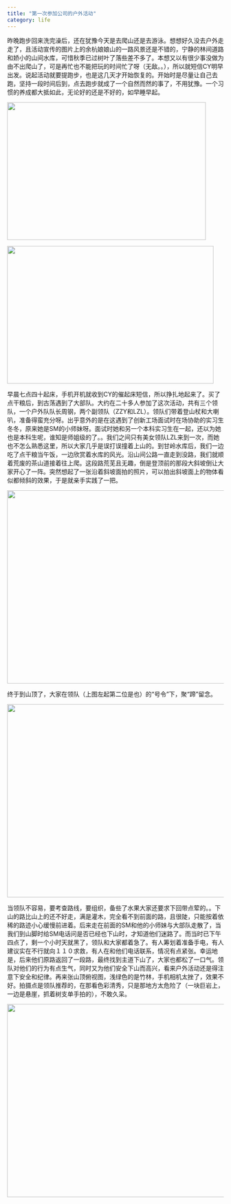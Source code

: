 ```yaml
---
title: "第一次参加公司的户外活动"
category: life
---
```


<p>昨晚跑步回来洗完澡后，还在犹豫今天是去爬山还是去游泳。想想好久没去户外走走了，且活动宣传的图片上的余杭娘娘山的一路风景还是不错的，宁静的林间道路和娇小的山间水库，可惜秋季已过树叶了落些差不多了。本想又以有很少事没做为由不出爬山了，可是再忙也不能把玩的时间忙了呀（无敌。。），所以就短信CY明早出发。说起活动就要提跑步，也是这几天才开始恢复的。开始时是尽量让自己去跑，坚持一段时间后到，点去跑步就成了一个自然而然的事了，不用犹豫。一个习惯的养成都大抵如此，无论好的还是不好的，如早睡早起。</p><p><span><img class="blogimg" small="0" src="http://hiphotos.baidu.com/maxint/pic/item/f4d05b38e5aa1c8fd7622523.jpg" border="0" height="320" width="462"></span></p><p><span></span><span><img class="blogimg" small="0" src="http://hiphotos.baidu.com/maxint/pic/item/40aeadc25598d678e7dd3b23.jpg" border="0" height="320" width="480"></span></p><p>早晨七点四十起床，手机开机就收到CY的催起床短信，所以挣扎地起来了。买了点干粮后，到古荡遇到了大部队。大约在二十多人参加了这次活动，共有三个领队，一个户外队队长周钢，两个副领队（ZZY和LZL）。领队们带着登山杖和大喇叭，准备得蛮充分呀。出乎意外的是在这遇到了创新工场面试时在场协助的实习生冬冬，原来她是SM的小师妹呀。面试时她和另一个本科实习生在一起，还以为她也是本科生呢，谁知是师姐级的了。。我们之间只有美女领队LZL来到一次，而她也不怎么熟悉这里，所以大家几乎是误打误撞着上山的。到甘岭水库后，我们一边吃了点干粮当午饭，一边欣赏着水库的风光。沿山间公路一直走到没路，我们就顺着荒废的茶山道接着往上爬。这段路荒芜且无趣，倒是登顶前的那段大斜坡倒让大家开心了一阵。突然想起了一张沿着斜坡面拍的照片，可以拍出斜坡面上的物体看似都倾斜的效果，于是就亲手实践了一把。</p><p><span><img class="blogimg" small="0" src="http://hiphotos.baidu.com/maxint/pic/item/f52341cc0ea5d95d00e928ad.jpg" border="0" height="449" width="600"></span></p><p>终于到山顶了，大家在领队（上图左起第二位是也）的“号令”下，聚“蹄”留念。</p><p><span><img class="blogimg" small="0" src="http://hiphotos.baidu.com/maxint/pic/item/2cfd738f886e5cb7503d92ab.jpg" border="0" height="449" width="600"></span></p><p>当领队不容易，要考查路线，要组织，备些了水果大家还要求下回带点荤的。。下山的路比山上的还不好走，满是灌木，完全看不到前面的路，且很陡，只能按着依稀的路迹小心缓慢前进着。后来走在前面的SM和他的小师妹与大部队走散了，当我们到山脚时给SM电话问是否已经也下山时，才知道他们迷路了。而当时已下午四点了，剩一个小时天就黑了，领队和大家都着急了。有人筹划着准备手电，有人建议实在不行就向１１０求救，有人在和他们电话联系，情况有点紧张。幸运地是，后来他们原路返回了一段路，最终找到主道下山了，大家也都松了一口气。领队对他们的行为有点生气，同时又为他们安全下山而高兴，看来户外活动还是得注意下安全和纪律。再来张山顶俯视图，浅绿色的是竹林，手机相机太挫了，效果不好。拍摄点是领队推荐的，在那看色彩清秀，只是那地方太危险了（一块巨岩上，一边是悬崖，抓着树支单手拍的），不敢久呆。</p><p><span><img class="blogimg" small="0" src="http://hiphotos.baidu.com/maxint/pic/item/02cd2a9535b5f906d3135e27.jpg" border="0" height="449" width="600"></span></p><p><span></span><span></span></p>